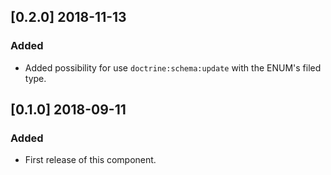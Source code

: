 ## [0.2.0] 2018-11-13
### Added
- Added possibility for use `doctrine:schema:update` with the ENUM's filed type.

## [0.1.0] 2018-09-11
### Added
- First release of this component.
